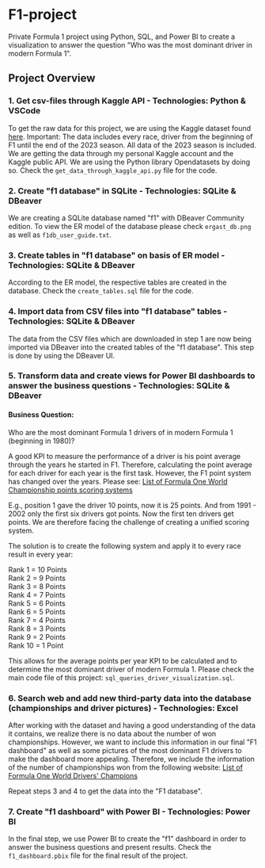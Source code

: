 # F1-project

Private Formula 1 project using Python, SQL, and Power BI to create a visualization to answer the question "Who was the most dominant driver in modern Formula 1".

## Project Overview

### 1. Get csv-files through Kaggle API - Technologies: Python & VSCode

To get the raw data for this project, we are using the Kaggle dataset found [here](https://www.kaggle.com/datasets/rohanrao/formula-1-world-championship-1950-2020). Important: The data includes every race, driver from the beginning of F1 until the end of the 2023 season. All data of the 2023 season is included. We are getting the data through my personal Kaggle account and the Kaggle public API. We are using the Python library Opendatasets by doing so. Check the `get_data_through_kaggle_api.py` file for the code.

### 2. Create "f1 database" in SQLite - Technologies: SQLite & DBeaver

We are creating a SQLite database named "f1" with DBeaver Community edition. To view the ER model of the database please check `ergast_db.png` as well as `f1db_user_guide.txt`.

### 3. Create tables in "f1 database" on basis of ER model - Technologies: SQLite & DBeaver

According to the ER model, the respective tables are created in the database. Check the `create_tables.sql` file for the code.

### 4. Import data from CSV files into "f1 database" tables - Technologies: SQLite & DBeaver

The data from the CSV files which are downloaded in step 1 are now being imported via DBeaver into the created tables of the "f1 database". This step is done by using the DBeaver UI.

### 5. Transform data and create views for Power BI dashboards to answer the business questions - Technologies: SQLite & DBeaver

#### Business Question:

Who are the most dominant Formula 1 drivers of in modern Formula 1 (beginning in 1980)?

A good KPI to measure the performance of a driver is his point average through the years he started in F1. Therefore, calculating the point average for each driver for each year is the first task. However, the F1 point system has changed over the years. Please see: [List of Formula One World Championship points scoring systems](https://en.wikipedia.org/wiki/List_of_Formula_One_World_Championship_points_scoring_systems#Points_scoring_systems)

E.g., position 1 gave the driver 10 points, now it is 25 points. And from 1991 - 2002 only the first six drivers got points. Now the first ten drivers get points. We are therefore facing the challenge of creating a unified scoring system.

The solution is to create the following system and apply it to every race result in every year:

Rank 1 = 10 Points<br>
Rank 2 = 9 Points<br>
Rank 3 = 8 Points<br>
Rank 4 = 7 Points<br>
Rank 5 = 6 Points<br>
Rank 6 = 5 Points<br>
Rank 7 = 4 Points<br>
Rank 8 = 3 Points<br>
Rank 9 = 2 Points<br>
Rank 10 = 1 Point<br>

This allows for the average points per year KPI to be calculated and to determine the most dominant driver of modern Formula 1. Please check the main code file of this project: `sql_queries_driver_visualization.sql`.

### 6. Search web and add new third-party data into the database (championships and driver pictures) - Technologies: Excel

After working with the dataset and having a good understanding of the data it contains, we realize there is no data about the number of won championships. However, we want to include this information in our final "F1 dashboard" as well as some pictures of the most dominant F1 drivers to make the dashboard more appealing. Therefore, we include the information of the number of championships won from the following website: [List of Formula One World Drivers' Champions](https://en.wikipedia.org/wiki/List_of_Formula_One_World_Drivers%27_Champions#By_season)

Repeat steps 3 and 4 to get the data into the "F1 database".

### 7. Create "f1 dashboard" with Power BI - Technologies: Power BI

In the final step, we use Power BI to create the "f1" dashboard in order to answer the business questions and present results. Check the `f1_dashboard.pbix` file for the final result of the project.
